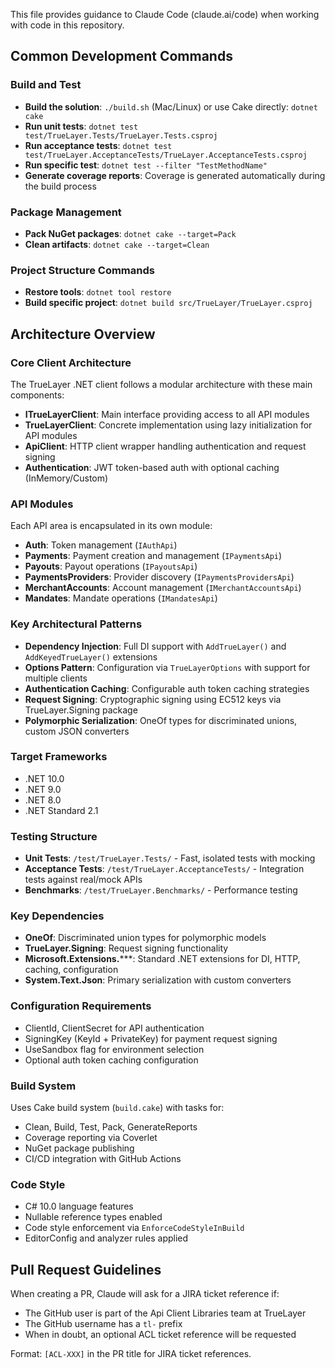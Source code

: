 This file provides guidance to Claude Code (claude.ai/code) when working with code in this repository.

## Common Development Commands

### Build and Test
- **Build the solution**: `./build.sh` (Mac/Linux) or use Cake directly: `dotnet cake`
- **Run unit tests**: `dotnet test test/TrueLayer.Tests/TrueLayer.Tests.csproj`
- **Run acceptance tests**: `dotnet test test/TrueLayer.AcceptanceTests/TrueLayer.AcceptanceTests.csproj`
- **Run specific test**: `dotnet test --filter "TestMethodName"`
- **Generate coverage reports**: Coverage is generated automatically during the build process
### Package Management
- **Pack NuGet packages**: `dotnet cake --target=Pack`
- **Clean artifacts**: `dotnet cake --target=Clean`
### Project Structure Commands
- **Restore tools**: `dotnet tool restore`
- **Build specific project**: `dotnet build src/TrueLayer/TrueLayer.csproj`
## Architecture Overview
### Core Client Architecture
The TrueLayer .NET client follows a modular architecture with these main components:
- **ITrueLayerClient**: Main interface providing access to all API modules
- **TrueLayerClient**: Concrete implementation using lazy initialization for API modules
- **ApiClient**: HTTP client wrapper handling authentication and request signing
- **Authentication**: JWT token-based auth with optional caching (InMemory/Custom)
### API Modules
Each API area is encapsulated in its own module:
- **Auth**: Token management (`IAuthApi`)
- **Payments**: Payment creation and management (`IPaymentsApi`)
- **Payouts**: Payout operations (`IPayoutsApi`)
- **PaymentsProviders**: Provider discovery (`IPaymentsProvidersApi`)
- **MerchantAccounts**: Account management (`IMerchantAccountsApi`)
- **Mandates**: Mandate operations (`IMandatesApi`)
### Key Architectural Patterns
- **Dependency Injection**: Full DI support with `AddTrueLayer()` and `AddKeyedTrueLayer()` extensions
- **Options Pattern**: Configuration via `TrueLayerOptions` with support for multiple clients
- **Authentication Caching**: Configurable auth token caching strategies
- **Request Signing**: Cryptographic signing using EC512 keys via TrueLayer.Signing package
- **Polymorphic Serialization**: OneOf types for discriminated unions, custom JSON converters
### Target Frameworks
- .NET 10.0
- .NET 9.0
- .NET 8.0
- .NET Standard 2.1
### Testing Structure
- **Unit Tests**: `/test/TrueLayer.Tests/` - Fast, isolated tests with mocking
- **Acceptance Tests**: `/test/TrueLayer.AcceptanceTests/` - Integration tests against real/mock APIs
- **Benchmarks**: `/test/TrueLayer.Benchmarks/` - Performance testing
### Key Dependencies
- **OneOf**: Discriminated union types for polymorphic models
- **TrueLayer.Signing**: Request signing functionality
- **Microsoft.Extensions.*****: Standard .NET extensions for DI, HTTP, caching, configuration
- **System.Text.Json**: Primary serialization with custom converters
### Configuration Requirements
- ClientId, ClientSecret for API authentication
- SigningKey (KeyId + PrivateKey) for payment request signing
- UseSandbox flag for environment selection
- Optional auth token caching configuration
### Build System
Uses Cake build system (`build.cake`) with tasks for:
- Clean, Build, Test, Pack, GenerateReports
- Coverage reporting via Coverlet
- NuGet package publishing
- CI/CD integration with GitHub Actions
### Code Style
- C# 10.0 language features
- Nullable reference types enabled
- Code style enforcement via `EnforceCodeStyleInBuild`
- EditorConfig and analyzer rules applied

## Pull Request Guidelines
When creating a PR, Claude will ask for a JIRA ticket reference if:
- The GitHub user is part of the Api Client Libraries team at TrueLayer
- The GitHub username has a `tl-` prefix
- When in doubt, an optional ACL ticket reference will be requested

Format: `[ACL-XXX]` in the PR title for JIRA ticket references.

